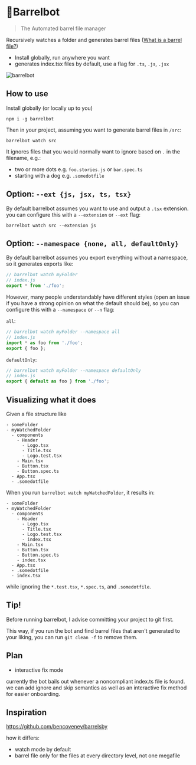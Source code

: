 # 🤖Barrelbot

> The Automated barrel file manager

Recursively watches a folder and generates barrel files ([What is a barrel file?](https://github.com/basarat/typescript-book/blob/master/docs/tips/barrel.md))

- Install globally, run anywhere you want
- generates index.tsx files by default, use a flag for `.ts`, `.js`, `.jsx`

![barrelbot](https://user-images.githubusercontent.com/6764957/52915369-2d0f8680-3277-11e9-8589-c0c1d60d21ca.gif)

## How to use

Install globally (or locally up to you)

```
npm i -g barrelbot
```

Then in your project, assuming you want to generate barrel files in `/src`:

```
barrelbot watch src
```

It ignores files that you would normally want to ignore based on `.` in the filename, e.g.:

- two or more dots e.g. `foo.stories.js` or `bar.spec.ts`
- starting with a dog e.g. `.somedotfile`

## Option: `--ext {js, jsx, ts, tsx}`

By default barrelbot assumes you want to use and output a `.tsx` extension. you can configure this with a `--extension` or `--ext` flag:

```
barrelbot watch src --extension js
```

## Option: `--namespace {none, all, defaultOnly}`

By default barrelbot assumes you export everything without a namespace, so it generates exports like:

```js
// barrelbot watch myFolder
// index.js
export * from './foo';
```

However, many people understandably have different styles (open an issue if you have a strong opinion on what the default should be), so you can configure this with a `--namespace` or `--n` flag:

`all`:

```js
// barrelbot watch myFolder --namespace all
// index.js
import * as foo from './foo';
export { foo };
```

`defaultOnly`:

```js
// barrelbot watch myFolder --namespace defaultOnly
// index.js
export { default as foo } from './foo';
```

## Visualizing what it does

Given a file structure like

```
- someFolder
- myWatchedFolder
  - components
    - Header
      - Logo.tsx
      - Title.tsx
      - Logo.test.tsx
    - Main.tsx
    - Button.tsx
    - Button.spec.ts
  - App.tsx
  - .somedotfile
```

When you run `barrelbot watch myWatchedFolder`, it results in:

```
- someFolder
- myWatchedFolder
  - components
    - Header
      - Logo.tsx
      - Title.tsx
      - Logo.test.tsx
      - index.tsx
    - Main.tsx
    - Button.tsx
    - Button.spec.ts
    - index.tsx
  - App.tsx
  - .somedotfile
  - index.tsx
```

while ignoring the `*.test.tsx`, `*.spec.ts`, and `.somedotfile`.

## Tip!

Before running barrelbot, I advise committing your project to git first.

This way, if you run the bot and find barrel files that aren't generated to your liking, you can run `git clean -f` to remove them.

## Plan

- interactive fix mode

currently the bot bails out whenever a noncompliant index.ts file is found. we can add ignore and skip semantics as well as an interactive fix method for easier onboarding.

## Inspiration

https://github.com/bencoveney/barrelsby

how it differs:

- watch mode by default
- barrel file only for the files at every directory level, not one megafile
